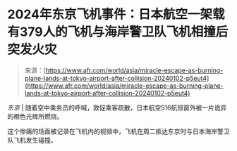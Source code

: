 <!--yml

category: 未分类

date: 2024-05-27 14:26:48

-->

# 2024年东京飞机事件：日本航空一架载有379人的飞机与海岸警卫队飞机相撞后突发火灾

> 来源：[https://www.afr.com/world/asia/miracle-escape-as-burning-plane-lands-at-tokyo-airport-after-collision-20240102-p5eut4](https://www.afr.com/world/asia/miracle-escape-as-burning-plane-lands-at-tokyo-airport-after-collision-20240102-p5eut4)

*东京* | 随着空中乘务员的呼喊，敦促乘客疏散，日本航空516航班窗外被一片诡异的橙色光辉所燃烧。

这个惨痛的场面被记录在飞机内的视频中，飞机在周二抵达东京时与日本海岸警卫队飞机发生碰撞。
